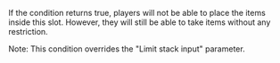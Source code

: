 If the condition returns true, players will not be able to place the items inside this slot.
However, they will still be able to take items without any restriction.

Note: This condition overrides the "Limit stack input" parameter.